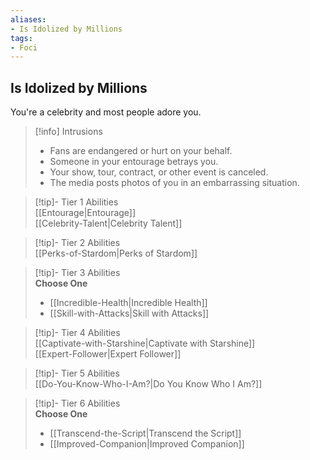 ```yaml
---
aliases:
- Is Idolized by Millions
tags:
- Foci
---
```


  
## Is Idolized by Millions  
You're a celebrity and most people adore you.  

>[!info] Intrusions  
>- Fans are endangered or hurt on your behalf.  
>- Someone in your entourage betrays you.  
>- Your show, tour, contract, or other event is canceled.  
>- The media posts photos of you in an embarrassing situation.  


>[!tip]- Tier 1 Abilities  
> [[Entourage|Entourage]]  
> [[Celebrity-Talent|Celebrity Talent]]  


>[!tip]- Tier 2 Abilities  
> [[Perks-of-Stardom|Perks of Stardom]]  


>[!tip]- Tier 3 Abilities  
> **Choose One**  
>- [[Incredible-Health|Incredible Health]]  
>- [[Skill-with-Attacks|Skill with Attacks]]  


>[!tip]- Tier 4 Abilities  
> [[Captivate-with-Starshine|Captivate with Starshine]]  
> [[Expert-Follower|Expert Follower]]  


>[!tip]- Tier 5 Abilities  
> [[Do-You-Know-Who-I-Am?|Do You Know Who I Am?]]  


>[!tip]- Tier 6 Abilities  
> **Choose One**  
>- [[Transcend-the-Script|Transcend the Script]]  
>- [[Improved-Companion|Improved Companion]]